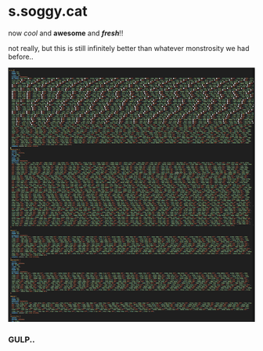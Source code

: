 # s.soggy.cat

now *cool* and **awesome** and ***fresh***!! 

not really, but this is still infinitely better than whatever monstrosity we had before..

![](https://raw.githubusercontent.com/ssoggycat/soggy.cat/refs/heads/main/team/assets/images/oldpage.png)
### GULP..

